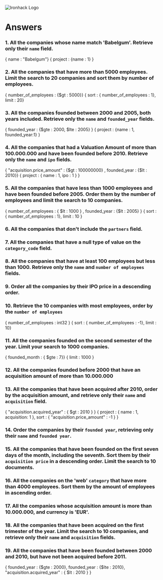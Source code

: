 ![Ironhack Logo](https://i.imgur.com/1QgrNNw.png)

# Answers

### 1. All the companies whose name match 'Babelgum'. Retrieve only their `name` field.

{ name : "Babelgum"}
{ project : {name : 1} }

### 2. All the companies that have more than 5000 employees. Limit the search to 20 companies and sort them by **number of employees**.

{ number_of_employees : {$gt : 5000}}
{ sort : { number_of_employees : 1}, limit : 20}

### 3. All the companies founded between 2000 and 2005, both years included. Retrieve only the `name` and `founded_year` fields.

{ founded_year : {$gte : 2000, $lte : 2005} }
{ project : {name : 1, founded_year:1} }

### 4. All the companies that had a Valuation Amount of more than 100.000.000 and have been founded before 2010. Retrieve only the `name` and `ipo` fields.

{ "acquisition.price_amount" : {$gt : 100000000} , founded_year : {$lt : 2010}}
{ project : { name : 1, ipo : 1 } }

### 5. All the companies that have less than 1000 employees and have been founded before 2005. Order them by the number of employees and limit the search to 10 companies.

{ number_of_employees : { $lt : 1000 } , founded_year : {$lt : 2005} }
{ sort : { number_of_employees : 1}, limit : 10 }

### 6. All the companies that don't include the `partners` field.

<!-- Your Code Goes Here -->

### 7. All the companies that have a null type of value on the `category_code` field.

<!-- Your Code Goes Here -->

### 8. All the companies that have at least 100 employees but less than 1000. Retrieve only the `name` and `number of employees` fields.

<!-- Your Code Goes Here -->

### 9. Order all the companies by their IPO price in a descending order.

<!-- Your Code Goes Here -->

### 10. Retrieve the 10 companies with most employees, order by the `number of employees`

{ number_of_employees : int32 }
{ sort : { number_of_employees : -1}, limit : 10}

### 11. All the companies founded on the second semester of the year. Limit your search to 1000 companies.

{ founded_month : { $gte : 7}}
{ limit : 1000 }

### 12. All the companies founded before 2000 that have an acquisition amount of more than 10.000.000

<!-- Your Code Goes Here -->

### 13. All the companies that have been acquired after 2010, order by the acquisition amount, and retrieve only their `name` and `acquisition` field.

{ "acquisition.acquired_year" : { $gt : 2010 } }
{ project : { name : 1, acquisition: 1 }, sort : { "acquisition.price_amount" : -1 } }

### 14. Order the companies by their `founded year`, retrieving only their `name` and `founded year`.

<!-- Your Code Goes Here -->

### 15. All the companies that have been founded on the first seven days of the month, including the seventh. Sort them by their `acquisition price` in a descending order. Limit the search to 10 documents.

<!-- Your Code Goes Here -->

### 16. All the companies on the 'web' `category` that have more than 4000 employees. Sort them by the amount of employees in ascending order.

<!-- Your Code Goes Here -->

### 17. All the companies whose acquisition amount is more than 10.000.000, and currency is 'EUR'.

<!-- Your Code Goes Here -->

### 18. All the companies that have been acquired on the first trimester of the year. Limit the search to 10 companies, and retrieve only their `name` and `acquisition` fields.

<!-- Your Code Goes Here -->

### 19. All the companies that have been founded between 2000 and 2010, but have not been acquired before 2011.

{ founded_year : {$gte : 2000}, founded_year : {$lte : 2010}, "acquisition.acquired_year" : { $lt : 2010 } }
